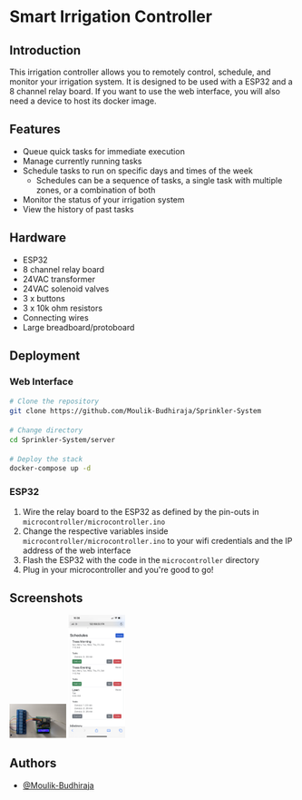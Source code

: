 # Smart Irrigation Controller

## Introduction

This irrigation controller allows you to remotely control, schedule, and monitor your irrigation system. It is designed to be used with a ESP32 and a 8 channel relay board. If you want to use the web interface, you will also need a device to host its docker image.

## Features

- Queue quick tasks for immediate execution
- Manage currently running tasks
- Schedule tasks to run on specific days and times of the week
  - Schedules can be a sequence of tasks, a single task with multiple zones, or a combination of both
- Monitor the status of your irrigation system
- View the history of past tasks

## Hardware

- ESP32
- 8 channel relay board
- 24VAC transformer
- 24VAC solenoid valves
- 3 x buttons
- 3 x 10k ohm resistors
- Connecting wires
- Large breadboard/protoboard

## Deployment

### Web Interface

```bash
# Clone the repository
git clone https://github.com/Moulik-Budhiraja/Sprinkler-System

# Change directory
cd Sprinkler-System/server

# Deploy the stack
docker-compose up -d
```

### ESP32

1. Wire the relay board to the ESP32 as defined by the pin-outs in `microcontroller/microcontroller.ino`
1. Change the respective variables inside `microcontroller/microcontroller.ino` to your wifi credentials and the IP address of the web interface
1. Flash the ESP32 with the code in the `microcontroller` directory
1. Plug in your microcontroller and you're good to go!

## Screenshots

<p float="left">
  <img src="/Assets/Images/esp32.png" alt="ESP32" width="100" />
  <img src="/Assets/Images/web-interface.png" alt="Web Interface" width="100" />
</p>

## Authors

- [@Moulik-Budhiraja](https://github.com/Moulik-Budhiraja)

